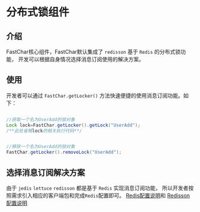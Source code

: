 # 分布式锁组件

## 介绍
FastChar核心组件，FastChar默认集成了 `redisson` 基于 `Redis` 的分布式锁功能，
开发可以根据自身情况选择消息订阅使用的解决方案。


## 使用
开发者可以通过 `FastChar.getLocker()` 方法快速便捷的使用消息订阅功能。如下：

```java

//获取一个名为UserAdd的锁对象
Lock lock=FastChar.getLocker().getLock("UserAdd");
/**此处省略lock的相关执行代码**/


//移除一个名为UserAdd的锁对象
FastChar.getLocker().removeLock("UserAdd");
```

## 选择消息订阅解决方案
由于 `jedis` `lettuce` `redisson` 都是基于 `Redis` 实现消息订阅功能，
所以开发者按照需求引入相应的客户端包和完成`Redis`配置即可。
[Redis配置说明](cache-info.md#redis配置)和
[Redisson配置说明](cache-info.md#使用redisson)
